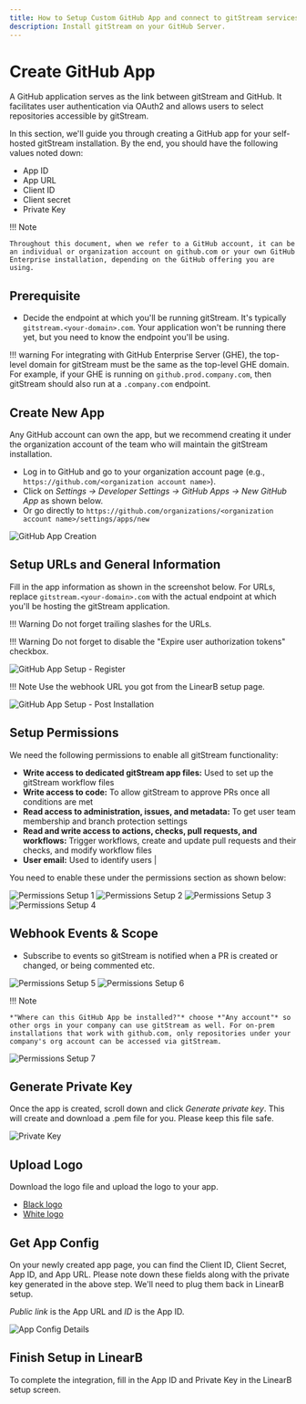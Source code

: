 ```yaml
---
title: How to Setup Custom GitHub App and connect to gitStream services
description: Install gitStream on your GitHub Server.
---
```


# Create GitHub App

A GitHub application serves as the link between gitStream and GitHub. It facilitates user authentication via OAuth2 and allows users to select repositories accessible by gitStream.

In this section, we'll guide you through creating a GitHub app for your self-hosted gitStream installation. By the end, you should have the following values noted down:

* App ID
* App URL
* Client ID
* Client secret
* Private Key

!!! Note

    Throughout this document, when we refer to a GitHub account, it can be an individual or organization account on github.com or your own GitHub Enterprise installation, depending on the GitHub offering you are using.

## Prerequisite

- Decide the endpoint at which you'll be running gitStream. It's typically `gitstream.<your-domain>.com`. Your application won't be running there yet, but you need to know the endpoint you'll be using.

!!! warning
    For integrating with GitHub Enterprise Server (GHE), the top-level domain for gitStream must be the same as the top-level GHE domain. For example, if your GHE is running on `github.prod.company.com`, then gitStream should also run at a `.company.com` endpoint.

## Create New App

Any GitHub account can own the app, but we recommend creating it under the organization account of the team who will maintain the gitStream installation.

- Log in to GitHub and go to your organization account page (e.g., `https://github.com/<organization account name>`).
- Click on *Settings -> Developer Settings -> GitHub Apps -> New GitHub App* as shown below.
- Or go directly to `https://github.com/organizations/<organization account name>/settings/apps/new`

![GitHub App Creation](screenshots/create-new-github-app.png)

## Setup URLs and General Information

Fill in the app information as shown in the screenshot below. For URLs, replace `gitstream.<your-domain>.com` with the actual endpoint at which you'll be hosting the gitStream application.

!!! Warning
    Do not forget trailing slashes for the URLs.

!!! Warning
    Do not forget to disable the "Expire user authorization tokens" checkbox.

![GitHub App Setup - Register](screenshots/create-new-github-app-setup-register.png)

!!! Note
    Use the webhook URL you got from the LinearB setup page.

![GitHub App Setup - Post Installation](screenshots/create-new-github-app-setup-post-installation.png)

## Setup Permissions

We need the following permissions to enable all gitStream functionality:

- **Write access to dedicated gitStream app files:** Used to set up the gitStream workflow files
- **Write access to code:** To allow gitStream to approve PRs once all conditions are met
- **Read access to administration, issues, and metadata:** To get user team membership and branch protection settings
- **Read and write access to actions, checks, pull requests, and workflows:** Trigger workflows, create and update pull requests and their checks, and modify workflow files
- **User email:** Used to identify users                                       |

You need to enable these under the permissions section as shown below:

![Permissions Setup 1](screenshots/create-new-github-app-setup-permissions-1.png)
![Permissions Setup 2](screenshots/create-new-github-app-setup-permissions-2.png)
![Permissions Setup 3](screenshots/create-new-github-app-setup-permissions-3.png)
![Permissions Setup 4](screenshots/create-new-github-app-setup-permissions-4.png)

## Webhook Events & Scope

* Subscribe to events so gitStream is notified when a PR is created or changed, or being commented etc.

![Permissions Setup 5](screenshots/create-new-github-app-setup-permissions-5.png)
![Permissions Setup 6](screenshots/create-new-github-app-setup-permissions-6.png)

!!! Note

    *"Where can this GitHub App be installed?"* choose *"Any account"* so other orgs in your company can use gitStream as well. For on-prem installations that work with github.com, only repositories under your company's org account can be accessed via gitStream.

![Permissions Setup 7](screenshots/create-new-github-app-setup-permissions-7.png)

## Generate Private Key

Once the app is created, scroll down and click *Generate private key*. This will create and download a .pem file for you. Please keep this file safe.

![Private Key](screenshots/create-new-github-app-pkey.png)

## Upload Logo

Download the logo file and upload the logo to your app.

- [Black logo](assets/gitstream-black.png)
- [White logo](assets/gitstream-white.png)

## Get App Config

On your newly created app page, you can find the Client ID, Client Secret, App ID, and App URL. Please note down these fields along with the private key generated in the above step. We'll need to plug them back in LinearB setup.

*Public link* is the App URL and *ID* is the App ID.

![App Config Details](screenshots/create-new-github-app-config.png)

## Finish Setup in LinearB

To complete the integration, fill in the App ID and Private Key in the LinearB setup screen.
